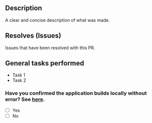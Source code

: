 ## Description

A clear and concise description of what was made.

## Resolves (Issues)

Issues that have been resolved with this PR.

## General tasks performed
* Task 1
* Task 2

### Have you confirmed the application builds locally without error? See [here](https://github.com/memeLab/Jandig#running).

- [ ] Yes
- [ ] No